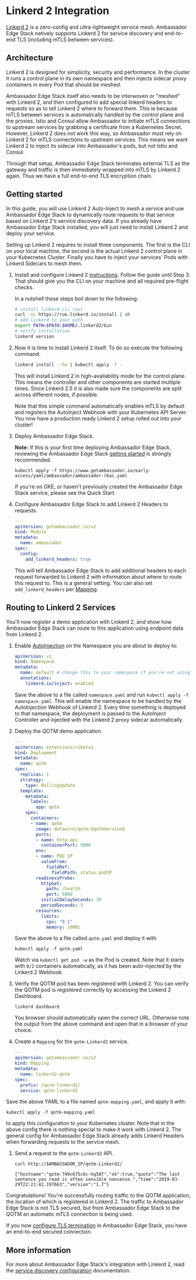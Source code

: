 # Linkerd 2 Integration

[Linkerd 2](https://www.linkerd.io) is a zero-config and ultra-lightweight service mesh. Ambassador Edge Stack natively supports Linkerd 2 for service discovery and end-to-end TLS (including mTLS between services).

## Architecture

Linkerd 2 is designed for simplicity, security and performance. In the cluster it runs a control plane in its own namespace and then injects sidecar proxy containers in every Pod that should be meshed.

Ambassador Edge Stack itself also needs to be interwoven or "meshed" with Linkerd 2, and then configured to add special linkerd headers to requests so as to tell Linkerd 2 where to forward them. This ie because mTLS between services is automatically handled by the control plane and the proxies. Istio and Consul allow Ambassador to initiate mTLS connections to upstream services by grabbing a certificate from a Kubernetes Secret. However, Linkerd 2 does not work this way, so Ambassador must rely on Linkerd 2 for mTLS connections to upstream services. This means we want Linkerd 2 to inject its sidecar into Ambassador's pods, but not Istio and Consul.

Through that setup, Ambassador Edge Stack terminates external TLS as the gateway and traffic is then immediately wrapped into mTLS by Linkerd 2 again. Thus we have a full end-to-end TLS encryption chain.

## Getting started

In this guide, you will use Linkerd 2 Auto-Inject to mesh a service and use Ambassador Edge Stack to dynamically route requests to that service based on Linkerd 2's service discovery data. If you already have Ambassador Edge Stack installed, you will just need to install Linkerd 2 and deploy your service.

Setting up Linkerd 2 requires to install three components. The first is the CLI on your local machine, the second is the actual Linkerd 2 control plane in your Kubernetes Cluster. Finally you have to inject your services' Pods with Linkerd Sidecars to mesh them.

1. Install and configure Linkerd 2 [instructions](https://linkerd.io/2/getting-started/). Follow the guide until Step 3. That should give you the CLI on your machine and all required pre-flight checks.

    In a nutshell these steps boil down to the following:

    ```bash
    # install linkerd cli tool
    curl -sL https://run.linkerd.io/install | sh
    # add linkerd to your path
    export PATH=$PATH:$HOME/.linkerd2/bin
    # verify installation
    linkerd version
    ```

2. Now it is time to install Linkerd 2 itself. To do so execute the following command:

    ```bash
    linkerd install --ha | kubectl apply -f -
    ```

    This will install Linkerd 2 in high-availability mode for the control plane. This means the controller and other components are started multiple times. Since Linkerd 2.5 it is also made sure the components are split across different nodes, if possible.

    Note that this simple command automatically enables mTLS by default and registers the AutoInject Webhook with your Kubernetes API Server. You now have a production ready Linkerd 2 setup rolled out into your cluster!

3. Deploy Ambassador Edge Stack.

   **Note:** If this is your first time deploying Ambassador Edge Stack, reviewing the Ambassador Edge Stack [getting started](../getting-started) is strongly recommended.

   ```
   kubectl apply -f https://www.getambassador.io/early-access/yaml/ambassador/ambassador-rbac.yaml
   ```

   If you're on GKE, or haven't previously created the Ambassador Edge Stack service, please see the Quick Start.

4. Configure Ambassador Edge Stack to add Linkerd 2 Headers to requests.

    ```yaml
    ---
    apiVersion: getambassador.io/v2
    kind: Module
    metadata:
      name: ambassador
    spec:
      config:
        add_linkerd_headers: true
    ```

    This will tell Ambassador Edge Stack to add additional headers to each request forwarded to Linkerd 2 with information about where to route this request to. This is a general setting. You can also set `add_linkerd_headers` per [Mapping](../../reference/mappings#mapping-configuration).

## Routing to Linkerd 2 Services

You'll now register a demo application with Linkerd 2, and show how Ambassador Edge Stack can route to this application using endpoint data from Linkerd 2.

1. Enable [AutoInjection](https://linkerd.io/2/features/proxy-injection/) on the Namespace you are about to deploy to:
    ```yaml
    apiVersion: v1
    kind: Namespace
    metadata:
      name: default # change this to your namespace if you're not using 'default'
      annotations:
        linkerd.io/inject: enabled
    ```
    Save the above to a file called `namespace.yaml` and run `kubectl apply -f namespace.yaml`. This will enable the namespace to be handled by the AutoInjection Webhook of Linkerd 2. Every time something is deployed to that namespace, the deployment is passed to the AutoInject Controller and injected with the Linkerd 2 proxy sidecar automatically.

2. Deploy the QOTM demo application.

    ```yaml
    ---
    apiVersion: extensions/v1beta1
    kind: Deployment
    metadata:
      name: qotm
    spec:
      replicas: 1
      strategy:
        type: RollingUpdate
      template:
        metadata:
          labels:
            app: qotm
        spec:
          containers:
          - name: qotm
            image: datawire/qotm:$qotmVersion$
            ports:
            - name: http-api
              containerPort: 5000
            env:
            - name: POD_IP
              valueFrom:
                fieldRef:
                  fieldPath: status.podIP
            readinessProbe:
              httpGet:
                path: /health
                port: 5000
              initialDelaySeconds: 30
              periodSeconds: 3
            resources:
              limits:
                cpu: "0.1"
                memory: 100Mi
    ```

    Save the above to a file called `qotm.yaml` and deploy it with
    ```
    kubectl apply -f qotm.yaml
    ```
    Watch via `kubectl get pod -w` as the Pod is created. Note that it starts with `0/2` containers automatically, as it has been auto-injected by the Linkerd 2 Webhook.

3. Verify the QOTM pod has been registered with Linkerd 2. You can verify the QOTM pod is registered correctly by accessing the Linkerd 2 Dashboard.

   ```shell
   linkerd dashboard
   ```

   You browser should automatically open the correct URL. Otherwise note the output from the above command and open that in a browser of your choice.

4. Create a `Mapping` for the `qotm-Linkerd2` service.

   ```yaml
   ---
   apiVersion: getambassador.io/v2
   kind: Mapping
   metadata:
     name: linkerd2-qotm
   spec:
     prefix: /qotm-linkerd2/
     service: qotm-linkerd2
   ```

Save the above YAML to a file named `qotm-mapping.yaml`, and apply it with:
```
kubectl apply -f qotm-mapping.yaml
``` 
to apply this configuration to your Kubernetes cluster. Note that in the above config there is nothing special to make it work with Linkerd 2. The general config for Ambassador Edge Stack already adds Linkerd Headers when forwarding requests to the service mesh.

1. Send a request to the `qotm-Linkerd2` API.

   ```shell
   curl http://$AMBASSADOR_IP/qotm-Linkerd2/

   {"hostname":"qotm-749c675c6c-hq58f","ok":true,"quote":"The last sentence you read is often sensible nonsense.","time":"2019-03-29T22:21:42.197663","version":"1.7"}
   ```

Congratulations! You're successfully routing traffic to the QOTM application, the location of which is registered in Linkerd 2. The traffic to Ambassador Edge Stack is not TLS secured, but from Ambassador Edge Stack to the QOTM an automatic mTLS connection is being used.

If you now [configure TLS termination](../../reference/core/tls) in Ambassador Edge Stack, you have an end-to-end secured connection.

## More information

For more about Ambassador Edge Stack's integration with Linkerd 2, read the [service discovery configuration](../../reference/core/resolvers) documentation.
